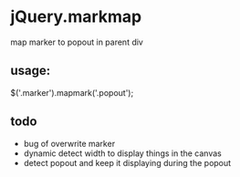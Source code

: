 jQuery.markmap
===========================

map marker to popout in parent div

usage:
---------------------------

$('.marker').mapmark('.popout');

todo
---------------------------

+ bug of overwrite marker
+ dynamic detect width to display things in the canvas
+ detect popout and keep it displaying during the popout

